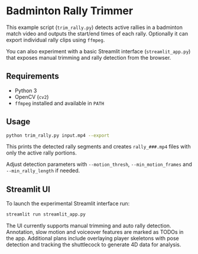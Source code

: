 # Badminton Rally Trimmer

This example script (`trim_rally.py`) detects active rallies in a badminton match
video and outputs the start/end times of each rally. Optionally it can export
individual rally clips using `ffmpeg`.

You can also experiment with a basic Streamlit interface (`streamlit_app.py`)
that exposes manual trimming and rally detection from the browser.

## Requirements

- Python 3
- OpenCV (`cv2`)
- `ffmpeg` installed and available in `PATH`

## Usage

```bash
python trim_rally.py input.mp4 --export
```

This prints the detected rally segments and creates `rally_###.mp4` files with
only the active rally portions.

Adjust detection parameters with `--motion_thresh`, `--min_motion_frames` and
`--min_rally_length` if needed.

## Streamlit UI

To launch the experimental Streamlit interface run:

```bash
streamlit run streamlit_app.py
```

The UI currently supports manual trimming and auto rally detection. Annotation,
slow motion and voiceover features are marked as TODOs in the app. Additional
plans include overlaying player skeletons with pose detection and tracking the
shuttlecock to generate 4D data for analysis.
